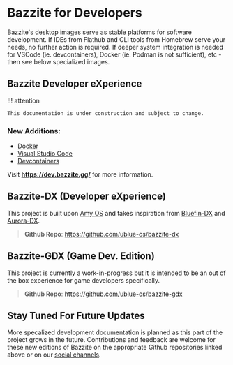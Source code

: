 # Bazzite for Developers

Bazzite's desktop images serve as stable platforms for software development. If IDEs from Flathub and CLI tools from Homebrew serve your needs, no further action is required. If deeper system integration is needed for VSCode (ie. devcontainers), Docker (ie. Podman is not sufficient), etc - then see below specialized images.

## Bazzite Developer eXperience

!!! attention

    This documentation is under construction and subject to change.

### New Additions:

- [Docker](https://www.docker.com/)
- [Visual Studio Code](https://code.visualstudio.com/)
- [Devcontainers](https://containers.dev/)

Visit **https://dev.bazzite.gg/** for more information.

## Bazzite-DX (Developer eXperience)

This project is built upon [Amy OS](https://github.com/astrovm/amyos) and takes inspiration from [Bluefin-DX](https://docs.projectbluefin.io/bluefin-dx) and [Aurora-DX](https://docs.getaurora.dev/dx/aurora-dx-intro).

> **Github Repo**: https://github.com/ublue-os/bazzite-dx

## Bazzite-GDX (Game Dev. Edition)

This project is currently a work-in-progress but it is intended to be an out of the box experience for game developers specifically.

> **Github Repo**: https://github.com/ublue-os/bazzite-gdx

## Stay Tuned For Future Updates

More specalized development documentation is planned as this part of the project grows in the future.  Contributions and feedback are welcome for these new editions of Bazzite on the appropriate Github repositories linked above or on our [social channels](../Resources.md).
